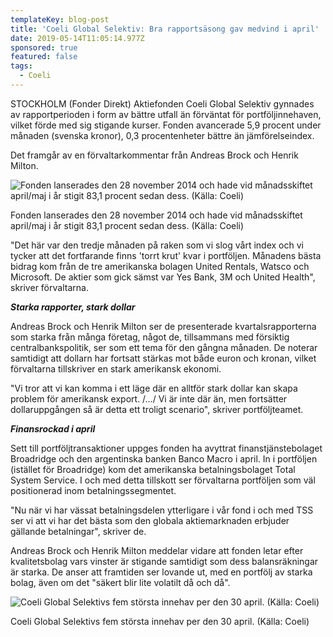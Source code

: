 ```yaml
---
templateKey: blog-post
title: 'Coeli Global Selektiv: Bra rapportsäsong gav medvind i april'
date: 2019-05-14T11:05:14.977Z
sponsored: true
featured: false
tags:
  - Coeli
---
```

STOCKHOLM (Fonder Direkt) Aktiefonden Coeli Global Selektiv gynnades av rapportperioden i form av bättre utfall än förväntat för portföljinnehaven, vilket förde med sig stigande kurser. Fonden avancerade 5,9 procent under månaden (svenska kronor), 0,3 procentenheter bättre än jämförelseindex.



Det framgår av en förvaltarkommentar från Andreas Brock och Henrik Milton.

![Fonden lanserades den 28 november 2014 och hade vid månadsskiftet april/maj i år stigit 83,1 procent sedan dess. (Källa: Coeli)](/img/coeli14maj.png)

<span class="image-caption">Fonden lanserades den 28 november 2014 och hade vid månadsskiftet april/maj i år stigit 83,1 procent sedan dess. (Källa: Coeli)</span>

"Det här var den tredje månaden på raken som vi slog vårt index och vi tycker att det fortfarande finns 'torrt krut' kvar i portföljen. Månadens bästa bidrag kom från de tre amerikanska bolagen United Rentals, Watsco och Microsoft. De aktier som gick sämst var Yes Bank, 3M och United Health", skriver förvaltarna.



**_Starka rapporter, stark dollar_**



Andreas Brock och Henrik Milton ser de presenterade kvartalsrapporterna som starka från många företag, något de, tillsammans med försiktig centralbankspolitik, ser som ett tema för den gångna månaden. De noterar samtidigt att dollarn har fortsatt stärkas mot både euron och kronan, vilket förvaltarna tillskriver en stark amerikansk ekonomi.



"Vi tror att vi kan komma i ett läge där en alltför stark dollar kan skapa problem för amerikansk export. /…/ Vi är inte där än, men fortsätter dollaruppgången så är detta ett troligt scenario", skriver portföljteamet.



**_Finansrockad i april_**



Sett till portföljtransaktioner uppges fonden ha avyttrat finanstjänstebolaget Broadridge och den argentinska banken Banco Macro i april. In i portföljen (istället för Broadridge) kom det amerikanska betalningsbolaget Total System Service. I och med detta tillskott ser förvaltarna portföljen som väl positionerad inom betalningssegmentet.



"Nu när vi har vässat betalningsdelen ytterligare i vår fond i och med TSS ser vi att vi har det bästa som den globala aktiemarknaden erbjuder gällande betalningar", skriver de.



Andreas Brock och Henrik Milton meddelar vidare att fonden letar efter kvalitetsbolag vars vinster är stigande samtidigt som dess balansräkningar är starka. De anser att framtiden ser lovande ut, med en portfölj av starka bolag, även om det "säkert blir lite volatilt då och då".

![Coeli Global Selektivs fem största innehav per den 30 april. (Källa: Coeli)](/img/coeli14maj2.png)

<span class="image-caption">Coeli Global Selektivs fem största innehav per den 30 april. (Källa: Coeli)</span>
